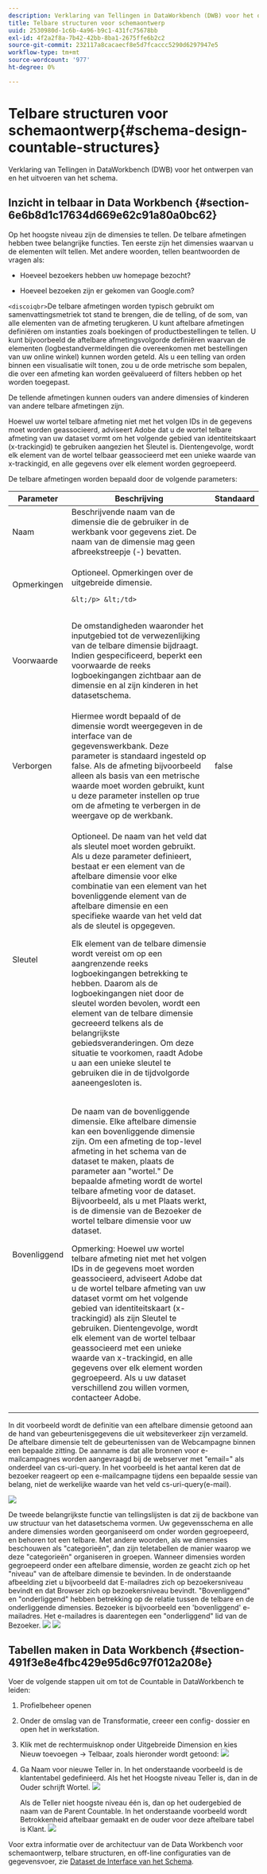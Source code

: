 ```yaml
---
description: Verklaring van Tellingen in DataWorkbench (DWB) voor het ontwerpen van en het uitvoeren van het schema.
title: Telbare structuren voor schemaontwerp
uuid: 2530980d-1c6b-4a96-b9c1-431fc75678bb
exl-id: 4f2a2f8a-7b42-42bb-8ba1-2675ffe6b2c2
source-git-commit: 232117a8cacaecf8e5d7fcaccc5290d6297947e5
workflow-type: tm+mt
source-wordcount: '977'
ht-degree: 0%

---
```


# Telbare structuren voor schemaontwerp{#schema-design-countable-structures}

Verklaring van Tellingen in DataWorkbench (DWB) voor het ontwerpen van en het uitvoeren van het schema.

## Inzicht in telbaar in Data Workbench {#section-6e6b8d1c17634d669e62c91a80a0bc62}

Op het hoogste niveau zijn de dimensies te tellen. De telbare afmetingen hebben twee belangrijke functies. Ten eerste zijn het dimensies waarvan u de elementen wilt tellen. Met andere woorden, tellen beantwoorden de vragen als:

* Hoeveel bezoekers hebben uw homepage bezocht?

* Hoeveel bezoeken zijn er gekomen van Google.com?

`<discoiqbr>`De telbare afmetingen worden typisch gebruikt om samenvattingsmetriek tot stand te brengen, die de telling, of de som, van alle elementen van de afmeting terugkeren. U kunt aftelbare afmetingen definiëren om instanties zoals boekingen of productbestellingen te tellen. U kunt bijvoorbeeld de aftelbare afmetingsvolgorde definiëren waarvan de elementen (logbestandvermeldingen die overeenkomen met bestellingen van uw online winkel) kunnen worden geteld. Als u een telling van orden binnen een visualisatie wilt tonen, zou u de orde metrische som bepalen, die over een afmeting kan worden geëvalueerd of filters hebben op het worden toegepast.

De tellende afmetingen kunnen ouders van andere dimensies of kinderen van andere telbare afmetingen zijn.

Hoewel uw wortel telbare afmeting niet met het volgen IDs in de gegevens moet worden geassocieerd, adviseert Adobe dat u de wortel telbare afmeting van uw dataset vormt om het volgende gebied van identiteitskaart (x-trackingid) te gebruiken aangezien het Sleutel is. Dientengevolge, wordt elk element van de wortel telbaar geassocieerd met een unieke waarde van x-trackingid, en alle gegevens over elk element worden gegroepeerd.

De telbare afmetingen worden bepaald door de volgende parameters:

<table id="table_5E00B72CFDD645368ADCC25AB9B5E53D"> 
 <thead> 
  <tr> 
   <th colname="col1" class="entry"> Parameter </th> 
   <th colname="col2" class="entry"> Beschrijving </th> 
   <th colname="col3" class="entry"> Standaard </th> 
  </tr>
 </thead>
 <tbody> 
  <tr> 
   <td colname="col1"> Naam </td> 
   <td colname="col2"> Beschrijvende naam van de dimensie die de gebruiker in de werkbank voor gegevens ziet. De naam van de dimensie mag geen afbreekstreepje (-) bevatten. </td> 
   <td colname="col3"> </td> 
  </tr> 
  <tr> 
   <td colname="col1"> <p>Opmerkingen </p> </td> 
   <td colname="col2"> <p>Optioneel. Opmerkingen over de uitgebreide dimensie.

    &lt;/p> &lt;/td>
<td colname="col3"> </td> 
  </tr> 
  <tr> 
   <td colname="col1"> <p>Voorwaarde </p> </td> 
   <td colname="col2"> <p>De omstandigheden waaronder het inputgebied tot de verwezenlijking van de telbare dimensie bijdraagt. Indien gespecificeerd, beperkt een voorwaarde de reeks logboekingangen zichtbaar aan de dimensie en al zijn kinderen in het datasetschema. </p> </td> 
   <td colname="col3"> </td> 
  </tr> 
  <tr> 
   <td colname="col1"> Verborgen </td> 
   <td colname="col2"> Hiermee wordt bepaald of de dimensie wordt weergegeven in de interface van de gegevenswerkbank. Deze parameter is standaard ingesteld op false. Als de afmeting bijvoorbeeld alleen als basis van een metrische waarde moet worden gebruikt, kunt u deze parameter instellen op true om de afmeting te verbergen in de weergave op de werkbank. </td> 
   <td colname="col3"> false </td> 
  </tr> 
  <tr> 
   <td colname="col1"> Sleutel </td> 
   <td colname="col2"> <p>Optioneel. De naam van het veld dat als sleutel moet worden gebruikt. Als u deze parameter definieert, bestaat er een element van de aftelbare dimensie voor elke combinatie van een element van het bovenliggende element van de aftelbare dimensie en een specifieke waarde van het veld dat als de sleutel is opgegeven. </p> <p>Elk element van de telbare dimensie wordt vereist om op een aangrenzende reeks logboekingangen betrekking te hebben. Daarom als de logboekingangen niet door de sleutel worden bevolen, wordt een element van de telbare dimensie gecreeerd telkens als de belangrijkste gebiedsveranderingen. Om deze situatie te voorkomen, raadt Adobe u aan een unieke sleutel te gebruiken die in de tijdvolgorde aaneengesloten is. </p> </td> 
   <td colname="col3"> </td> 
  </tr> 
  <tr> 
   <td colname="col1"> Bovenliggend </td> 
   <td colname="col2"> <p> De naam van de bovenliggende dimensie. Elke aftelbare dimensie kan een bovenliggende dimensie zijn. Om een afmeting de top-level afmeting in het schema van de dataset te maken, plaats de parameter aan "wortel." De bepaalde afmeting wordt de wortel telbare afmeting voor de dataset. Bijvoorbeeld, als u met Plaats werkt, is de dimensie van de Bezoeker de wortel telbare dimensie voor uw dataset. </p> <p>Opmerking: Hoewel uw wortel telbare afmeting niet met het volgen IDs in de gegevens moet worden geassocieerd, adviseert Adobe dat u de wortel telbare afmeting van uw dataset vormt om het volgende gebied van identiteitskaart (x-trackingid) als zijn Sleutel te gebruiken. Dientengevolge, wordt elk element van de wortel telbaar geassocieerd met een unieke waarde van x-trackingid, en alle gegevens over elk element worden gegroepeerd. Als u uw dataset verschillend zou willen vormen, contacteer Adobe. </p> </td> 
   <td colname="col3"> </td> 
  </tr> 
 </tbody> 
</table>

In dit voorbeeld wordt de definitie van een aftelbare dimensie getoond aan de hand van gebeurtenisgegevens die uit websiteverkeer zijn verzameld. De aftelbare dimensie telt de gebeurtenissen van de Webcampagne binnen een bepaalde zitting. De aanname is dat alle bronnen voor e-mailcampagnes worden aangevraagd bij de webserver met &quot;email=&quot; als onderdeel van cs-uri-query. In het voorbeeld is het aantal keren dat de bezoeker reageert op een e-mailcampagne tijdens een bepaalde sessie van belang, niet de werkelijke waarde van het veld cs-uri-query(e-mail).

![](assets/dwb_impl_arch_1.png)

De tweede belangrijkste functie van tellingslijsten is dat zij de backbone van uw structuur van het datasetschema vormen. Uw gegevensschema en alle andere dimensies worden georganiseerd om onder worden gegroepeerd, en behoren tot een telbare. Met andere woorden, als we dimensies beschouwen als &quot;categorieën&quot;, dan zijn teletabellen de manier waarop we deze &quot;categorieën&quot; organiseren in groepen.
Wanneer dimensies worden gegroepeerd onder een aftelbare dimensie, worden ze geacht zich op het &quot;niveau&quot; van de aftelbare dimensie te bevinden. In de onderstaande afbeelding ziet u bijvoorbeeld dat E-mailadres zich op bezoekersniveau bevindt en dat Browser zich op bezoekersniveau bevindt. &quot;Bovenliggend&quot; en &quot;onderliggend&quot; hebben betrekking op de relatie tussen de telbare en de onderliggende dimensies. Bezoeker is bijvoorbeeld een &#39;bovenliggend&#39; e-mailadres. Het e-mailadres is daarentegen een &quot;onderliggend&quot; lid van de Bezoeker. ![](assets/dwb_impl_arch_2.png) ![](assets/dwb_impl_arch_3.png)

## Tabellen maken in Data Workbench {#section-491f3e8e4fbc429e95d6c97f012a208e}

Voer de volgende stappen uit om tot de Countable in DataWorkbench te leiden:

1. Profielbeheer openen
1. Onder de omslag van de Transformatie, creeer een config- dossier en open het in werkstation.
1. Klik met de rechtermuisknop onder Uitgebreide Dimension en kies Nieuw toevoegen -> Telbaar, zoals hieronder wordt getoond: ![](assets/dwb_impl_arch_4.png)

1. Ga Naam voor nieuwe Teller in. In het onderstaande voorbeeld is de klantentabel gedefinieerd. Als het het Hoogste niveau Teller is, dan in de Ouder schrijft Wortel. ![](assets/dwb_impl_arch_5.png)

   Als de Teller niet hoogste niveau één is, dan op het oudergebied de naam van de Parent Countable. In het onderstaande voorbeeld wordt Betrokkenheid aftelbaar gemaakt en de ouder voor deze aftelbare tabel is Klant. ![](assets/dwb_impl_arch_5.png)

Voor extra informatie over de architectuur van de Data Workbench voor schemaontwerp, telbare structuren, en off-line configuraties van de gegevensvoer, zie [Dataset de Interface van het Schema](https://experienceleague.adobe.com/docs/data-workbench/using/client/admin-ui/c-dtst-sch-intrf.html).
